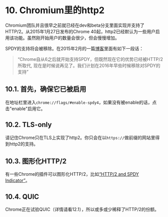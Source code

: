 # 10. Chromium里的http2

Chromium团队并且很早之前就已经在dev和beta分支里面实现并支持了HTTP/2。从2015年1月27日发布的Chrome 40起，http2已经默认为一些用户启用该功能。虽然刚开始用户的数量会很少，但会慢慢增加。

SPDY的支持将会被移除。在2015年2月的一篇[博客](https://blog.chromium.org/2015/02/hello-http2-goodbye-spdy.html)里面有如下一段话：

> “Chrome自从6之后就开始支持SPDY，但既然现在它的优势已经被HTTP/2所取代, 现在是时候说再见了。我们计划在2016年早些时候移除对SPDY的支持”

## 10.1. 首先，确保它已被启用

在地址栏里进入`chrome://flags/#enable-spdy4`，如果没有被enable的话，点击"enable"启用它。

## 10.2. TLS-only

请记住Chrome只在TLS上实现了http2。你只会在以`https://`做前缀的网站里得到http2的支持。

## 10.3. 图形化HTTP/2

有一些Chrome的插件可以图形化HTTP/2，比如[“HTTP/2 and SPDY Indicator”](https://chrome.google.com/webstore/detail/spdy-indicator/mpbpobfflnpcgagjijhmgnchggcjblin)。

## 10.4. QUIC

Chrome正在试验QUIC（详情请看12.1），所以或多或少稀释了HTTP/2的份额。
